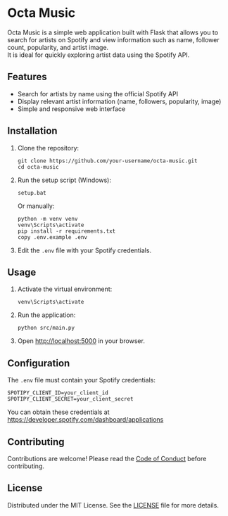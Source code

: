 # Octa Music

Octa Music is a simple web application built with Flask that allows you to search for artists on Spotify and view information such as name, follower count, popularity, and artist image.  
It is ideal for quickly exploring artist data using the Spotify API.

## Features

- Search for artists by name using the official Spotify API
- Display relevant artist information (name, followers, popularity, image)
- Simple and responsive web interface

## Installation

1. Clone the repository:
   ```
   git clone https://github.com/your-username/octa-music.git
   cd octa-music
   ```
2. Run the setup script (Windows):
   ```
   setup.bat
   ```
   Or manually:
   ```
   python -m venv venv
   venv\Scripts\activate
   pip install -r requirements.txt
   copy .env.example .env
   ```
3. Edit the `.env` file with your Spotify credentials.

## Usage

1. Activate the virtual environment:
   ```
   venv\Scripts\activate
   ```
2. Run the application:
   ```
   python src/main.py
   ```
3. Open [http://localhost:5000](http://localhost:5000) in your browser.

## Configuration

The `.env` file must contain your Spotify credentials:

```
SPOTIPY_CLIENT_ID=your_client_id
SPOTIPY_CLIENT_SECRET=your_client_secret
```

You can obtain these credentials at https://developer.spotify.com/dashboard/applications

## Contributing

Contributions are welcome! Please read the [Code of Conduct](CODE_OF_CONDUCT.md) before contributing.

## License

Distributed under the MIT License. See the [LICENSE](LICENSE) file for more details.
